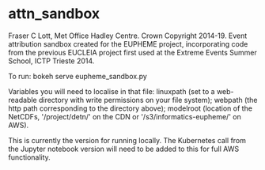 # attn_sandbox
Fraser C Lott, Met Office Hadley Centre.
Crown Copyright 2014-19.
Event attribution sandbox created for the EUPHEME project,
incorporating code from the previous EUCLEIA project
first used at the Extreme Events Summer School, ICTP Trieste 2014.

To run:
bokeh serve eupheme_sandbox.py

Variables you will need to localise in that file:
linuxpath (set to a web-readable directory with write permissions on your file system);
webpath (the http path corresponding to the directory above);
modelroot (location of the NetCDFs, '/project/detn/' on the CDN or '/s3/informatics-eupheme/' on AWS).

This is currently the version for running locally. 
The Kubernetes call from the Jupyter notebook version will need to be added to this for full AWS functionality.
